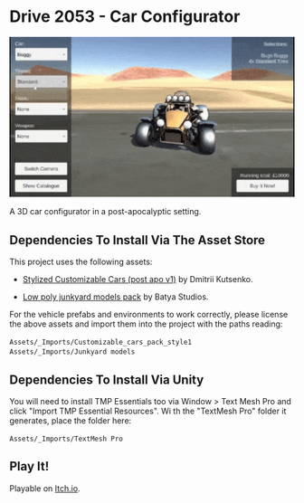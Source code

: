 # Drive 2053 - Car Configurator

[![Play Drive 2053: Car Configurator on Itch.io](./car-configurator.gif)](https://stevepdp.itch.io/drive-2053)  

A 3D car configurator in a post-apocalyptic setting.


## Dependencies To Install Via The Asset Store

This project uses the following assets:

* [Stylized Customizable Cars (post apo v1)](https://assetstore.unity.com/packages/3d/vehicles/land/stylized-customizable-cars-post-apo-v1-130909) by Dmitrii Kutsenko.

* [Low poly junkyard models pack](https://assetstore.unity.com/packages/3d/props/low-poly-junkyard-models-pack-97213) by Batya Studios.

For the vehicle prefabs and environments to work correctly, please license the above assets and import them into the project with the paths reading:

`Assets/_Imports/Customizable_cars_pack_style1`  
`Assets/_Imports/Junkyard models`


## Dependencies To Install Via Unity

You will need to install TMP Essentials too via Window > Text Mesh Pro and click "Import TMP Essential Resources". Wi
th the "TextMesh Pro" folder it generates, place the folder here:

`Assets/_Imports/TextMesh Pro`


## Play It!

Playable on [Itch.io](https://stevepdp.itch.io/drive-2053).
